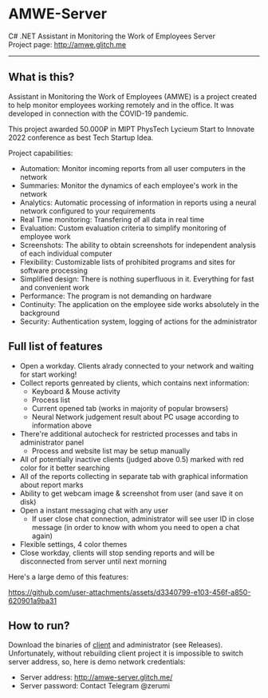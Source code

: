 # AMWE-Server
C# .NET Assistant in Monitoring the Work of Employees Server  
Project page: http://amwe.glitch.me

---

## What is this?
Assistant in Monitoring the Work of Employees (AMWE) is a project created to help monitor employees working remotely and in the office. It was developed in connection with the COVID-19 pandemic.

This project awarded 50.000₽ in MIPT PhysTech Lycieum Start to Innovate 2022 conference as best Tech Startup Idea.

Project capabilities:

- Automation: Monitor incoming reports from all user computers in the network
- Summaries: Monitor the dynamics of each employee's work in the network
- Analytics: Automatic processing of information in reports using a neural network configured to your requirements
- Real Time monitoring: Transfering of all data in real time
- Evaluation: Custom evaluation criteria to simplify monitoring of employee work
- Screenshots: The ability to obtain screenshots for independent analysis of each individual computer
- Flexibility: Customizable lists of prohibited programs and sites for software processing
- Simplified design: There is nothing superfluous in it. Everything for fast and convenient work
- Performance: The program is not demanding on hardware
- Continuity: The application on the employee side works absolutely in the background
- Security: Authentication system, logging of actions for the administrator

## Full list of features

- Open a workday. Clients alrady connected to your network and waiting for start working!
- Collect reports genreated by clients, which contains next information:
  - Keyboard & Mouse activity
  - Process list
  - Current opened tab (works in majority of popular browsers)
  - Neural Network judgement result about PC usage according to information above
- There're additional autocheck for restricted processes and tabs in administrator panel
  - Process and website list may be setup manually
- All of potentially inactive clients (judged above 0.5) marked with red color for it better searching
- All of the reports collecting in separate tab with graphical information about report marks
- Ability to get webcam image & screenshot from user (and save it on disk)
- Open a instant messaging chat with any user
  - If user close chat connection, administrator will see user ID in close message (in order to know with whom you need to open a chat again)
- Flexible settings, 4 color themes
- Close workday, clients will stop sending reports and will be disconnected from server until next morning

Here's a large demo of this features:

https://github.com/user-attachments/assets/d3340799-e103-456f-a850-620901a9ba31

## How to run?

Download the binaries of [client](https://github.com/plmlkff/HttpClientWpf/releases/tag/v1.3.200222) and administrator (see Releases). Unfortunately, without rebuilding client project it is impossible to switch server address, so, here is demo network credentials:
- Server address: http://amwe-server.glitch.me/
- Server password: Contact Telegram @zerumi
